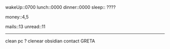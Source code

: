 wakeUp::0700
lunch::0000
dinner::0000
sleep:: ????

money::4,5

mails::13
unread::11

---
clean pc ?
clenear obsidian
contact GRETA